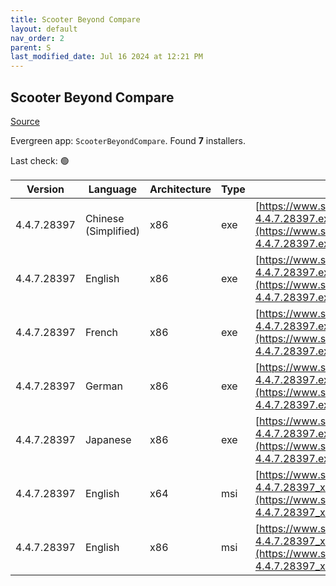 ```yaml
---
title: Scooter Beyond Compare
layout: default
nav_order: 2
parent: S
last_modified_date: Jul 16 2024 at 12:21 PM
---
```


## Scooter Beyond Compare

[Source](https://scootersoftware.com/)

Evergreen app: `ScooterBeyondCompare`. Found **7** installers.

Last check: 🟢

| Version     | Language             | Architecture | Type | URI                                                                                                                                      |
| ----------- | -------------------- | ------------ | ---- | ---------------------------------------------------------------------------------------------------------------------------------------- |
| 4.4.7.28397 | Chinese (Simplified) | x86          | exe  | [https://www.scootersoftware.com/BCompare-zh-4.4.7.28397.exe](https://www.scootersoftware.com/BCompare-zh-4.4.7.28397.exe)               |
| 4.4.7.28397 | English              | x86          | exe  | [https://www.scootersoftware.com/BCompare-4.4.7.28397.exe](https://www.scootersoftware.com/BCompare-4.4.7.28397.exe)                     |
| 4.4.7.28397 | French               | x86          | exe  | [https://www.scootersoftware.com/BCompare-fr-4.4.7.28397.exe](https://www.scootersoftware.com/BCompare-fr-4.4.7.28397.exe)               |
| 4.4.7.28397 | German               | x86          | exe  | [https://www.scootersoftware.com/BCompare-de-4.4.7.28397.exe](https://www.scootersoftware.com/BCompare-de-4.4.7.28397.exe)               |
| 4.4.7.28397 | Japanese             | x86          | exe  | [https://www.scootersoftware.com/BCompare-jp-4.4.7.28397.exe](https://www.scootersoftware.com/BCompare-jp-4.4.7.28397.exe)               |
| 4.4.7.28397 | English              | x64          | msi  | [https://www.scootersoftware.com/files/BCompare-4.4.7.28397_x64.msi](https://www.scootersoftware.com/files/BCompare-4.4.7.28397_x64.msi) |
| 4.4.7.28397 | English              | x86          | msi  | [https://www.scootersoftware.com/files/BCompare-4.4.7.28397_x86.msi](https://www.scootersoftware.com/files/BCompare-4.4.7.28397_x86.msi) |
